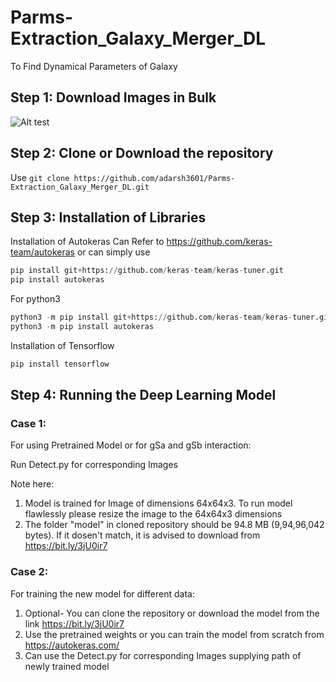 
# Parms-Extraction_Galaxy_Merger_DL

To Find Dynamical Parameters of Galaxy 

## Step 1: Download Images in Bulk

![Alt test](https://drive.google.com/file/d/14INH2vADWHrdueTYehaS2gbRj70aPT4F/view?usp=sharing)

## Step 2: Clone or Download the repository
Use 
```git clone https://github.com/adarsh3601/Parms-Extraction_Galaxy_Merger_DL.git```



## Step 3: Installation of Libraries 
Installation of Autokeras
Can Refer to https://github.com/keras-team/autokeras
or can simply use 
```python
pip install git+https://github.com/keras-team/keras-tuner.git
pip install autokeras
```
For python3
```python
python3 -m pip install git+https://github.com/keras-team/keras-tuner.git
python3 -m pip install autokeras
```
Installation of Tensorflow
```python
pip install tensorflow
```
## Step 4: Running the Deep Learning Model
### Case 1: 
For using Pretrained Model or for gSa and gSb interaction: 

Run Detect.py for corresponding Images 

Note here:
1. Model is trained for Image of dimensions 64x64x3. To run model flawlessly please resize the image to the 64x64x3 dimensions
2. The folder "model" in cloned repository should be 94.8 MB (9,94,96,042 bytes). If it dosen't match, it is advised to download from https://bit.ly/3jU0ir7

### Case 2:
For training the new model for different data:
1. Optional- You can clone the repository or download the model from the link https://bit.ly/3jU0ir7
2. Use the pretrained weights or you can train the model from scratch from https://autokeras.com/
3. Can use the Detect.py for corresponding Images supplying path of newly trained model



